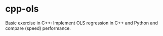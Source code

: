 # cpp-ols
Basic exercise in C++: Implement OLS regression in C++ and Python and compare (speed) performance.
